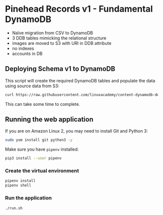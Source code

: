 # Pinehead Records v1 - Fundamental DynamoDB

- Naïve migration from CSV to DynamoDB
- 3 DDB tables mimicking the relational structure
- images are moved to S3 with URI in DDB attribute
- no indexes
- accounts in DB

## Deploying Schema v1 to DynamoDB

This script will create the required DynamoDB tables and populate the data using source data from S3:

```sh
curl https://raw.githubusercontent.com/linuxacademy/content-dynamodb-deepdive/master/labs/bootstrap/tablebootstrap.py | python3 /dev/stdin -s 1 -f s3://dynamodblabs/artist.csv,s3://dynamodblabs/album.csv,s3://dynamodblabs/track.csv
```

This can take some time to complete.

## Running the web application

If you are on Amazon Linux 2, you may need to install Git and Python 3:

```sh
sudo yum install git python3 -y
```

Make sure you have `pipenv` installed:

```sh
pip3 install --user pipenv
```

### Create the virtual environment

```sh
pipenv install
pipenv shell
```

### Run the application

```sh
./run.sh
```
